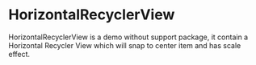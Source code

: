# HorizontalRecyclerView
HorizontalRecyclerView is a demo without support package, it contain a Horizontal Recycler View which will snap to center item and has scale effect.
